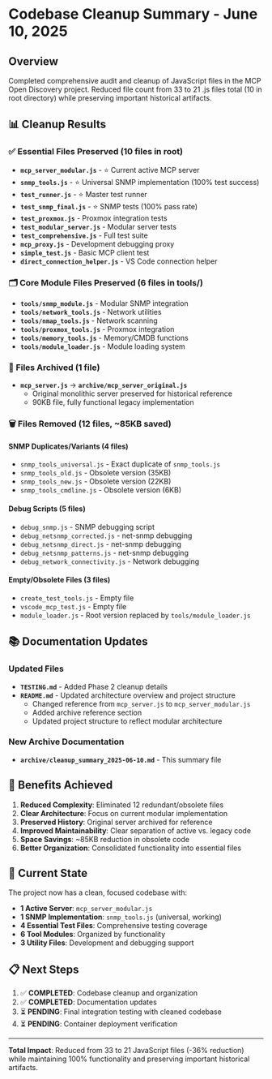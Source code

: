 # Codebase Cleanup Summary - June 10, 2025

## Overview

Completed comprehensive audit and cleanup of JavaScript files in the MCP Open Discovery project. Reduced file count from 33 to 21 .js files total (10 in root directory) while preserving important historical artifacts.

## 📊 Cleanup Results

### ✅ Essential Files Preserved (10 files in root)

- **`mcp_server_modular.js`** - ⭐ Current active MCP server
- **`snmp_tools.js`** - ⭐ Universal SNMP implementation (100% test success)
- **`test_runner.js`** - ⭐ Master test runner
- **`test_snmp_final.js`** - ⭐ SNMP tests (100% pass rate)
- **`test_proxmox.js`** - Proxmox integration tests
- **`test_modular_server.js`** - Modular server tests
- **`test_comprehensive.js`** - Full test suite
- **`mcp_proxy.js`** - Development debugging proxy
- **`simple_test.js`** - Basic MCP client test
- **`direct_connection_helper.js`** - VS Code connection helper

### 🗂️ Core Module Files Preserved (6 files in tools/)

- **`tools/snmp_module.js`** - Modular SNMP integration
- **`tools/network_tools.js`** - Network utilities
- **`tools/nmap_tools.js`** - Network scanning
- **`tools/proxmox_tools.js`** - Proxmox integration
- **`tools/memory_tools.js`** - Memory/CMDB functions
- **`tools/module_loader.js`** - Module loading system

### 📁 Files Archived (1 file)

- **`mcp_server.js`** → **`archive/mcp_server_original.js`**
  - Original monolithic server preserved for historical reference
  - 90KB file, fully functional legacy implementation

### 🗑️ Files Removed (12 files, ~85KB saved)

#### SNMP Duplicates/Variants (4 files)

- `snmp_tools_universal.js` - Exact duplicate of `snmp_tools.js`
- `snmp_tools_old.js` - Obsolete version (35KB)
- `snmp_tools_new.js` - Obsolete version (22KB)
- `snmp_tools_cmdline.js` - Obsolete version (6KB)

#### Debug Scripts (5 files)

- `debug_snmp.js` - SNMP debugging script
- `debug_netsnmp_corrected.js` - net-snmp debugging
- `debug_netsnmp_direct.js` - net-snmp debugging
- `debug_netsnmp_patterns.js` - net-snmp debugging
- `debug_network_connectivity.js` - Network debugging

#### Empty/Obsolete Files (3 files)

- `create_test_tools.js` - Empty file
- `vscode_mcp_test.js` - Empty file
- `module_loader.js` - Root version replaced by `tools/module_loader.js`

## 📚 Documentation Updates

### Updated Files

- **`TESTING.md`** - Added Phase 2 cleanup details
- **`README.md`** - Updated architecture overview and project structure
  - Changed reference from `mcp_server.js` to `mcp_server_modular.js`
  - Added archive reference section
  - Updated project structure to reflect modular architecture

### New Archive Documentation

- **`archive/cleanup_summary_2025-06-10.md`** - This summary file

## 🎯 Benefits Achieved

1. **Reduced Complexity**: Eliminated 12 redundant/obsolete files
2. **Clear Architecture**: Focus on current modular implementation
3. **Preserved History**: Original server archived for reference
4. **Improved Maintainability**: Clear separation of active vs. legacy code
5. **Space Savings**: ~85KB reduction in obsolete code
6. **Better Organization**: Consolidated functionality into essential files

## 🔄 Current State

The project now has a clean, focused codebase with:

- **1 Active Server**: `mcp_server_modular.js`
- **1 SNMP Implementation**: `snmp_tools.js` (universal, working)
- **4 Essential Test Files**: Comprehensive testing coverage
- **6 Tool Modules**: Organized by functionality
- **3 Utility Files**: Development and debugging support

## 📋 Next Steps

1. ✅ **COMPLETED**: Codebase cleanup and organization
2. ✅ **COMPLETED**: Documentation updates
3. ⏳ **PENDING**: Final integration testing with cleaned codebase
4. ⏳ **PENDING**: Container deployment verification

---

**Total Impact**: Reduced from 33 to 21 JavaScript files (-36% reduction) while maintaining 100% functionality and preserving important historical artifacts.
